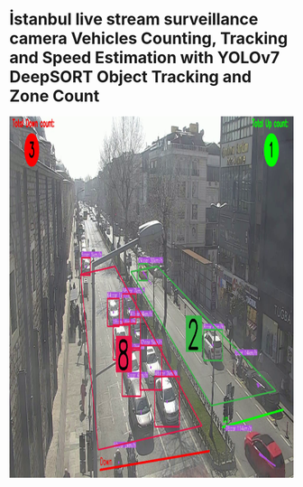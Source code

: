 # İstanbul live stream surveillance camera Vehicles Counting, Tracking and Speed Estimation with YOLOv7 DeepSORT Object Tracking and Zone Count

<img src="https://github.com/MehmetOKUYAR/Vehicles-Counting--Tracking-and-Speed-Estimation-with-YOLOv7-DeepSORT-Object-Tracking-and-Zone-Count/blob/main/output.png" alt="1" width = 1280 height = 640 >
